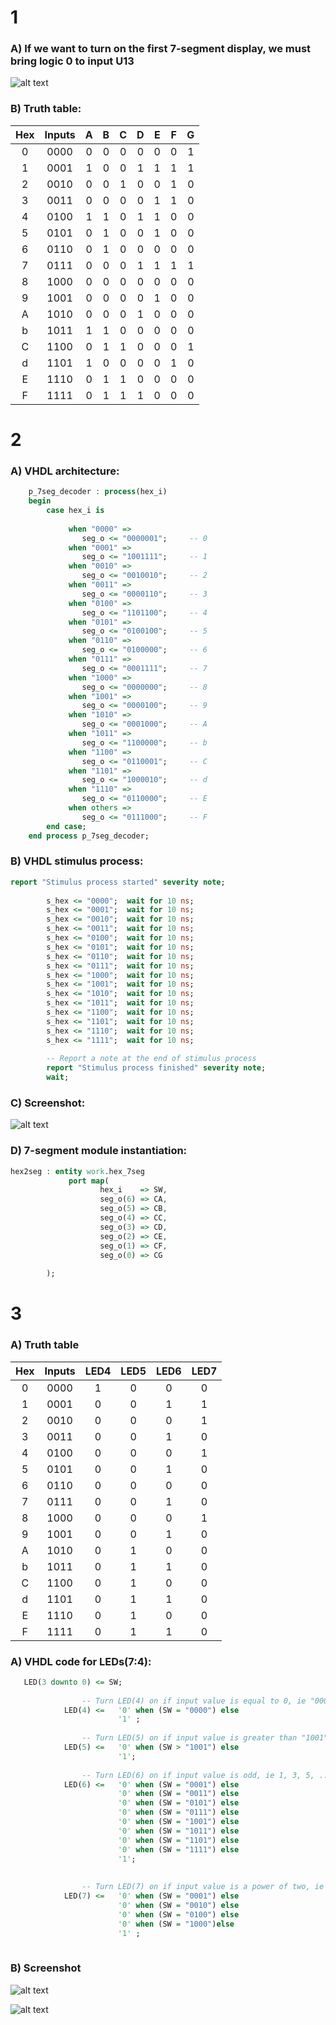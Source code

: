# 1 
### A) If we want to turn on the first 7-segment display, we must bring logic 0 to input U13 
![alt text](https://github.com/xsedla1l/Digital-electronics-1/blob/main/Labs/04-adder/Images/image5.png)
### B) Truth table:
| **Hex** | **Inputs** | **A** | **B** | **C** | **D** | **E** | **F** | **G** |
| :-: | :-: | :-: | :-: | :-: | :-: | :-: | :-: | :-: |
| 0 | 0000 | 0 | 0 | 0 | 0 | 0 | 0 | 1 |
| 1 | 0001 | 1 | 0 | 0 | 1 | 1 | 1 | 1 |
| 2 | 0010 | 0 | 0 | 1 | 0 | 0 | 1 | 0 |
| 3 | 0011 | 0 | 0 | 0 | 0 | 1 | 1 | 0 |
| 4 | 0100 | 1 | 1 | 0 | 1 | 1 | 0 | 0 |
| 5 | 0101 | 0 | 1 | 0 | 0 | 1 | 0 | 0 |
| 6 | 0110 | 0 | 1 | 0 | 0 | 0 | 0 | 0 |
| 7 | 0111 | 0 | 0 | 0 | 1 | 1 | 1 | 1 |
| 8 | 1000 | 0 | 0 | 0 | 0 | 0 | 0 | 0 |
| 9 | 1001 | 0 | 0 | 0 | 0 | 1 | 0 | 0 |
| A | 1010 | 0 | 0 | 0 | 1 | 0 | 0 | 0 |
| b | 1011 | 1 | 1 | 0 | 0 | 0 | 0 | 0 |
| C | 1100 | 0 | 1 | 1 | 0 | 0 | 0 | 1 |
| d | 1101 | 1 | 0 | 0 | 0 | 0 | 1 | 0 |
| E | 1110 | 0 | 1 | 1 | 0 | 0 | 0 | 0 |
| F | 1111 | 0 | 1 | 1 | 1 | 0 | 0 | 0 |
# 2
### A) VHDL architecture:
```VHDL
    p_7seg_decoder : process(hex_i)
    begin
        case hex_i is
        
             when "0000" =>
                seg_o <= "0000001";     -- 0
             when "0001" =>
                seg_o <= "1001111";     -- 1
             when "0010" =>
                seg_o <= "0010010";     -- 2
             when "0011" =>
                seg_o <= "0000110";     -- 3
             when "0100" =>
                seg_o <= "1101100";     -- 4
             when "0101" =>
                seg_o <= "0100100";     -- 5
             when "0110" =>
                seg_o <= "0100000";     -- 6
             when "0111" =>
                seg_o <= "0001111";     -- 7
             when "1000" =>
                seg_o <= "0000000";     -- 8
             when "1001" =>
                seg_o <= "0000100";     -- 9
             when "1010" =>
                seg_o <= "0001000";     -- A
             when "1011" =>
                seg_o <= "1100000";     -- b  
             when "1100" =>
                seg_o <= "0110001";     -- C  
             when "1101" =>
                seg_o <= "1000010";     -- d              
             when "1110" =>
                seg_o <= "0110000";     -- E
             when others =>
                seg_o <= "0111000";     -- F
        end case;
    end process p_7seg_decoder;
```

### B) VHDL stimulus process:
```VHDL
report "Stimulus process started" severity note;
       
        s_hex <= "0000";  wait for 10 ns;        
        s_hex <= "0001";  wait for 10 ns;
        s_hex <= "0010";  wait for 10 ns;
        s_hex <= "0011";  wait for 10 ns;
        s_hex <= "0100";  wait for 10 ns;
        s_hex <= "0101";  wait for 10 ns;
        s_hex <= "0110";  wait for 10 ns;
        s_hex <= "0111";  wait for 10 ns;
        s_hex <= "1000";  wait for 10 ns;
        s_hex <= "1001";  wait for 10 ns;
        s_hex <= "1010";  wait for 10 ns;
        s_hex <= "1011";  wait for 10 ns;
        s_hex <= "1100";  wait for 10 ns;
        s_hex <= "1101";  wait for 10 ns;
        s_hex <= "1110";  wait for 10 ns;
        s_hex <= "1111";  wait for 10 ns;   
                     
        -- Report a note at the end of stimulus process
        report "Stimulus process finished" severity note;
        wait;
```

### C) Screenshot: 
![alt text](https://github.com/xsedla1l/Digital-electronics-1/blob/main/Labs/04-adder/Images/image4.png)


### D) 7-segment module instantiation:
```VHDL
hex2seg : entity work.hex_7seg
             port map(
                    hex_i    => SW,
                    seg_o(6) => CA,
                    seg_o(5) => CB,
                    seg_o(4) => CC,
                    seg_o(3) => CD,
                    seg_o(2) => CE,
                    seg_o(1) => CF,
                    seg_o(0) => CG
                   
        );
```

# 3  
### A) Truth table
| **Hex** | **Inputs** | **LED4** | **LED5** | **LED6** | **LED7** |
| :-: | :-: | :-: | :-: | :-: | :-: |
| 0 | 0000 | 1 | 0 | 0 | 0 |
| 1 | 0001 | 0 | 0 | 1 | 1 |
| 2 | 0010 | 0 | 0 | 0 | 1 |
| 3 | 0011 | 0 | 0 | 1 | 0 |
| 4 | 0100 | 0 | 0 | 0 | 1 |
| 5 | 0101 | 0 | 0 | 1 | 0 |
| 6 | 0110 | 0 | 0 | 0 | 0 |
| 7 | 0111 | 0 | 0 | 1 | 0 |
| 8 | 1000 | 0 | 0 | 0 | 1 |
| 9 | 1001 | 0 | 0 | 1 | 0 |
| A | 1010 | 0 | 1 | 0 | 0 |
| b | 1011 | 0 | 1 | 1 | 0 |
| C | 1100 | 0 | 1 | 0 | 0 |
| d | 1101 | 0 | 1 | 1 | 0 |
| E | 1110 | 0 | 1 | 0 | 0 |
| F | 1111 | 0 | 1 | 1 | 0 |

### A) VHDL code for LEDs(7:4):
```VHDL
   LED(3 downto 0) <= SW;
         
                -- Turn LED(4) on if input value is equal to 0, ie "0000"
            LED(4) <=   '0' when (SW = "0000") else
                        '1' ;
    
                -- Turn LED(5) on if input value is greater than "1001"
            LED(5) <=   '0' when (SW > "1001") else
                        '1'; 
    
                -- Turn LED(6) on if input value is odd, ie 1, 3, 5, ...
            LED(6) <=   '0' when (SW = "0001") else
                        '0' when (SW = "0011") else
                        '0' when (SW = "0101") else
                        '0' when (SW = "0111") else
                        '0' when (SW = "1001") else
                        '0' when (SW = "1011") else                        
                        '0' when (SW = "1101") else                        
                        '0' when (SW = "1111") else
                        '1';
           
    
                -- Turn LED(7) on if input value is a power of two, ie 1, 2, 4, or 8
            LED(7) <=   '0' when (SW = "0001") else
                        '0' when (SW = "0010") else                     
                        '0' when (SW = "0100") else                        
                        '0' when (SW = "1000")else
                        '1' ;  
                 
```

### B) Screenshot

![alt text](https://github.com/xsedla1l/Digital-electronics-1/blob/main/Labs/04-adder/Images/image2.png)

![alt text](https://github.com/xsedla1l/Digital-electronics-1/blob/main/Labs/04-adder/Images/image3.png)
